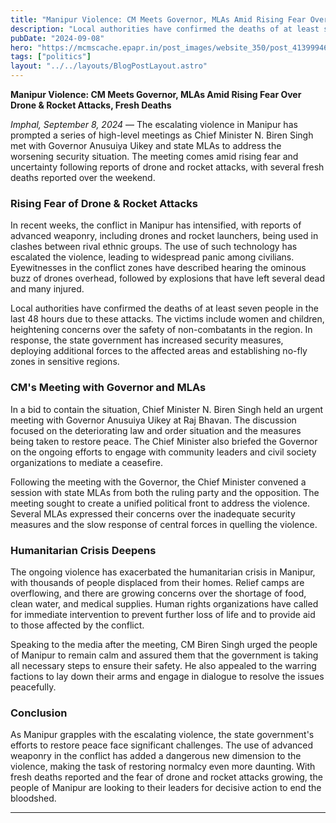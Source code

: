 ```yaml
---
title: "Manipur Violence: CM Meets Governor, MLAs Amid Rising Fear Over Drone & Rocket Attacks, Fresh Deaths"
description: "Local authorities have confirmed the deaths of at least seven people in the last 48 hours due to these attacks."
pubDate: "2024-09-08"
hero: "https://mcmscache.epapr.in/post_images/website_350/post_41399946/full.jpg"
tags: ["politics"]
layout: "../../layouts/BlogPostLayout.astro"
---
```

**Manipur Violence: CM Meets Governor, MLAs Amid Rising Fear Over Drone & Rocket Attacks, Fresh Deaths**

*Imphal, September 8, 2024* — The escalating violence in Manipur has prompted a series of high-level meetings as Chief Minister N. Biren Singh met with Governor Anusuiya Uikey and state MLAs to address the worsening security situation. The meeting comes amid rising fear and uncertainty following reports of drone and rocket attacks, with several fresh deaths reported over the weekend.

### **Rising Fear of Drone & Rocket Attacks**

In recent weeks, the conflict in Manipur has intensified, with reports of advanced weaponry, including drones and rocket launchers, being used in clashes between rival ethnic groups. The use of such technology has escalated the violence, leading to widespread panic among civilians. Eyewitnesses in the conflict zones have described hearing the ominous buzz of drones overhead, followed by explosions that have left several dead and many injured.

Local authorities have confirmed the deaths of at least seven people in the last 48 hours due to these attacks. The victims include women and children, heightening concerns over the safety of non-combatants in the region. In response, the state government has increased security measures, deploying additional forces to the affected areas and establishing no-fly zones in sensitive regions.

### **CM's Meeting with Governor and MLAs**

In a bid to contain the situation, Chief Minister N. Biren Singh held an urgent meeting with Governor Anusuiya Uikey at Raj Bhavan. The discussion focused on the deteriorating law and order situation and the measures being taken to restore peace. The Chief Minister also briefed the Governor on the ongoing efforts to engage with community leaders and civil society organizations to mediate a ceasefire.

Following the meeting with the Governor, the Chief Minister convened a session with state MLAs from both the ruling party and the opposition. The meeting sought to create a unified political front to address the violence. Several MLAs expressed their concerns over the inadequate security measures and the slow response of central forces in quelling the violence.

### **Humanitarian Crisis Deepens**

The ongoing violence has exacerbated the humanitarian crisis in Manipur, with thousands of people displaced from their homes. Relief camps are overflowing, and there are growing concerns over the shortage of food, clean water, and medical supplies. Human rights organizations have called for immediate intervention to prevent further loss of life and to provide aid to those affected by the conflict.

Speaking to the media after the meeting, CM Biren Singh urged the people of Manipur to remain calm and assured them that the government is taking all necessary steps to ensure their safety. He also appealed to the warring factions to lay down their arms and engage in dialogue to resolve the issues peacefully.

### **Conclusion**

As Manipur grapples with the escalating violence, the state government's efforts to restore peace face significant challenges. The use of advanced weaponry in the conflict has added a dangerous new dimension to the violence, making the task of restoring normalcy even more daunting. With fresh deaths reported and the fear of drone and rocket attacks growing, the people of Manipur are looking to their leaders for decisive action to end the bloodshed.

---